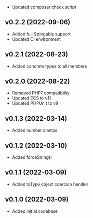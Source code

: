* Updated composer check script

## v0.2.2 (2022-09-06)
* Added full Stringable support
* Updated CI environment

## v0.2.1 (2022-08-23)
* Added concrete types to all members

## v0.2.0 (2022-08-22)
* Removed PHP7 compatibility
* Updated ECS to v11
* Updated PHPUnit to v9

## v0.1.3 (2022-03-14)
* Added number clamps

## v0.1.2 (2022-03-10)
* Added forceString()

## v0.1.1 (2022-03-09)
* Added toType object coercion handler

## v0.1.0 (2022-03-09)
* Added initial codebase
